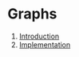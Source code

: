 # Graphs

1. [Introduction](https://github.com/akankshaSha/Learning-Data-Structure-Algorithms/tree/main/Graph/Introduction%20To%20Graphs)
2. [Implementation](https://github.com/akankshaSha/Learning-Data-Structure-Algorithms/tree/main/Graph/Graph%20Representation)